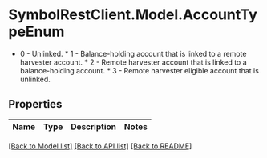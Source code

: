 # SymbolRestClient.Model.AccountTypeEnum
* 0 - Unlinked. * 1 - Balance-holding account that is linked to a remote harvester account. * 2 - Remote harvester account that is linked to a balance-holding account. * 3 - Remote harvester eligible account that is unlinked. 

## Properties

Name | Type | Description | Notes
------------ | ------------- | ------------- | -------------

[[Back to Model list]](../README.md#documentation-for-models) [[Back to API list]](../README.md#documentation-for-api-endpoints) [[Back to README]](../README.md)

